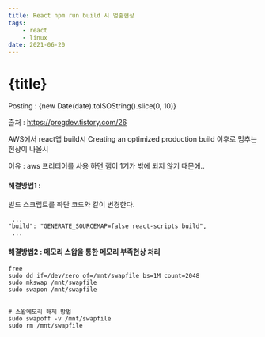 ```yaml
---
title: React npm run build 시 멈춤현상
tags: 
    - react 
    - linux
date: 2021-06-20
---
```

# {title}
Posting : {new Date(date).toISOString().slice(0, 10)}

<div class="markdown-body">

출처 : https://progdev.tistory.com/26   

AWS에서 react앱 build시 Creating an optimized production build 이후로 멈추는 현상이 나올시

이유 : aws 프리티어를 사용 하면 램이 1기가 밖에 되지 않기 때문에..   

#### 해결방법1 : #### 
빌드 스크립트를 하단 코드와 같이 변경한다.   
```
 ...
"build": "GENERATE_SOURCEMAP=false react-scripts build",
 ... 

```

#### 해결방법2 : 메모리 스왑을 통한 메모리 부족현상 처리 ####
```
free
sudo dd if=/dev/zero of=/mnt/swapfile bs=1M count=2048
sudo mkswap /mnt/swapfile
sudo swapon /mnt/swapfile


# 스왑메모리 해제 방법
sudo swapoff -v /mnt/swapfile
sudo rm /mnt/swapfile
```

</div>